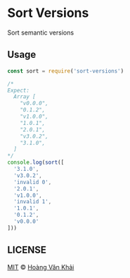 # Sort Versions

Sort semantic versions

## Usage

```javascript
const sort = require('sort-versions')

/*
Expect:
  Array [
    "v0.0.0",
    "0.1.2",
    "v1.0.0",
    "1.0.1",
    "2.0.1",
    "v3.0.2",
    "3.1.0",
  ]
*/
console.log(sort([
  '3.1.0',
  'v3.0.2',
  'invalid 0',
  '2.0.1',
  'v1.0.0',
  'invalid 1',
  '1.0.1',
  '0.1.2',
  'v0.0.0'
]))
```

## LICENSE

[MIT](https://git.io/fxKXN) © [Hoàng Văn Khải](https://github.com/KSXGitHub)
